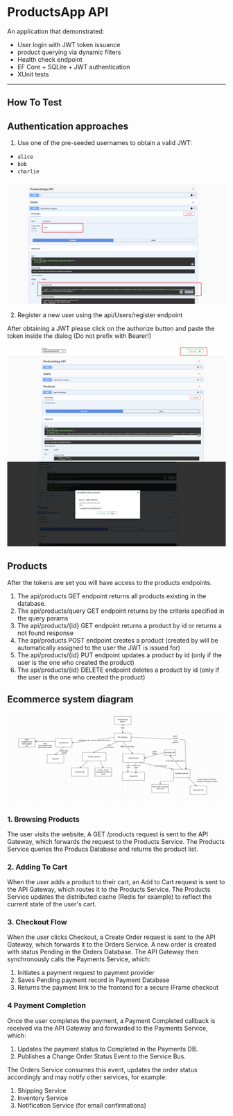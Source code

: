 # ProductsApp API

An application that demonstrated:

- User login with JWT token issuance
- product querying via dynamic filters
- Health check endpoint
- EF Core + SQLite + JWT authentication
- XUnit tests
---

## How To Test

## Authentication approaches

1. Use one of the pre-seeded usernames to obtain a valid JWT:

- `alice`
- `bob`
- `charlie`

![Login](./login.png )

2. Register a new user using the api/Users/register endpoint


After obtaining a JWT please click on the authorize button
and paste the token inside the dialog (Do not prefix with Bearer!)


![btn](./btn.png )
![Dialog](./open%20dialog.png )


## Products

After the tokens are set you will have access to the products endpoints.

1. The api/products GET endpoint returns all products existing in the database.
2. The api/products/query GET endpoint returns by the criteria specified in the query params
3. The api/products/{id} GET endpoint returns a product by id or returns a not found response
4. The api/products POST endpoint creates a product (created by will be automatically assigned to the user the JWT is issued for)
5. The api/products/{id} PUT endpoint updates a product by id (only if the user is the one who created the product)
6. The api/products/{id} DELETE endpoint deletes a product by id (only if the user is the one who created the product)

## Ecommerce system diagram

![ecommerce](./ecommerce%20system%20diagram.png)

###	 1. Browsing Products
The user visits the website, A GET /products request is sent to the API Gateway, which forwards the request to the Products Service.
The Products Service queries the Producs Database and returns the product list.

### 2. Adding To Cart
When the user adds a product to their cart, an Add to Cart request is sent to the API Gateway, which routes it to the Products Service.
The Products Service updates the distributed cache (Redis for example) to reflect the current state of the user's cart.

### 3. Checkout Flow
When the user clicks Checkout, a Create Order request is sent to the API Gateway, which forwards it to the Orders Service.
A new order is created with status Pending in the Orders Database.
The API Gateway then synchronously calls the Payments Service, which:
1. Initiates a payment request to payment provider
2. Saves Pending payment record in Payment Database
3. Returns the payment link to the frontend for a secure IFrame checkout

### 4 Payment Completion
Once the user completes the payment, a Payment Completed callback is received via the API Gateway and forwarded to the Payments Service, which:
1. Updates the payment status to Completed in the Payments DB.
2. Publishes a Change Order Status Event to the Service Bus.

The Orders Service consumes this event, updates the order status accordingly and may notify other services, for example:

1. Shipping Service
2. Inventory Service
3. Notification Service (for email confirmations)